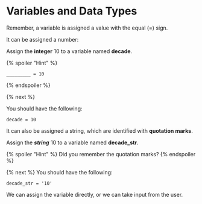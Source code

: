 # Variables and Data Types

Remember, a variable is assigned a value with the equal (=) sign. 

It can be assigned a number:

Assign the **integer** 10 to a variable named **decade**.

{% spoiler "Hint" %}
```
_________ = 10
```
{% endspoiler %}

{% next %}

You should have the following:

```
decade = 10
```

It can also be assigned a string, which are identified with **quotation marks**. 

Assign the ***string*** 10 to a variable named **decade_str**.

{% spoiler "Hint" %}
Did you remember the quotation marks?
{% endspoiler %}

{% next %}
You should have the following:

```decade = 10
decade_str = '10'
```
We can assign the variable directly, or we can take input from the user. 
